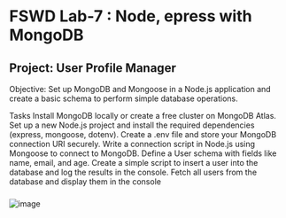 # FSWD Lab-7 : Node, epress with MongoDB

## Project: User Profile Manager

Objective: Set up MongoDB and Mongoose in a Node.js application and create a basic schema to perform simple database operations.

Tasks
Install MongoDB locally or create a free cluster on MongoDB Atlas.
Set up a new Node.js project and install the required dependencies (express, mongoose, dotenv).
Create a .env file and store your MongoDB connection URI securely.
Write a connection script in Node.js using Mongoose to connect to MongoDB.
Define a User schema with fields like name, email, and age.
Create a simple script to insert a user into the database and log the results in the console.
Fetch all users from the database and display them in the console
###
![image](https://github.com/user-attachments/assets/e48f7633-7a91-43da-852a-64a90b4d26f8)

